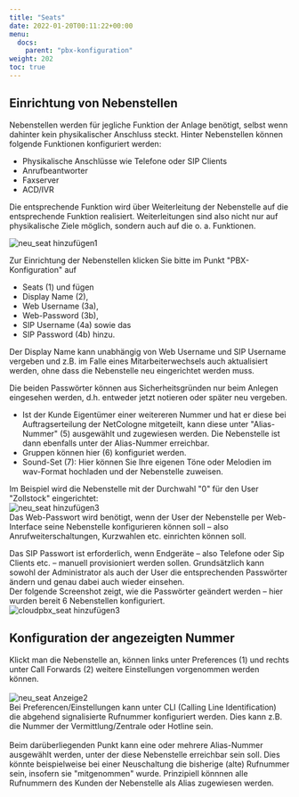 ```yaml
---
title: "Seats"
date: 2022-01-20T00:11:22+00:00
menu:
  docs:
    parent: "pbx-konfiguration"
weight: 202
toc: true
---
```


## Einrichtung von Nebenstellen 

Nebenstellen werden für jegliche Funktion der Anlage benötigt, selbst wenn dahinter kein physikalischer Anschluss steckt. Hinter Nebenstellen können folgende Funktionen konfiguriert werden:

* Physikalische Anschlüsse wie Telefone oder SIP Clients
* Anrufbeantworter
* Faxserver
* ACD/IVR

Die entsprechende Funktion wird über Weiterleitung der Nebenstelle auf die entsprechende Funktion realisiert. Weiterleitungen sind also nicht nur auf physikalische Ziele möglich, sondern auch auf die o. a. Funktionen. 

![neu_seat hinzufügen1](https://user-images.githubusercontent.com/98753538/234775953-f92d5957-e58d-4a0e-8b7f-d82df7fcd25a.jpg)

Zur Einrichtung der Nebenstellen klicken Sie bitte im Punkt "PBX-Konfiguration" auf <br>

* Seats (1) und fügen <br>
* Display Name (2), <br>
* Web Username (3a), <br>
* Web-Password (3b), <br>
* SIP Username (4a) sowie das <br>
* SIP Password (4b) hinzu. <br>

Der Display Name kann unabhängig von Web Username und SIP Username vergeben und z.B. im Falle eines Mitarbeiterwechsels auch aktualisiert werden, ohne dass die Nebenstelle neu eingerichtet werden muss. <br>

Die beiden Passwörter können aus Sicherheitsgründen nur beim Anlegen eingesehen werden, d.h. entweder jetzt notieren oder später neu vergeben. <br>

* Ist der Kunde Eigentümer einer weitereren Nummer und hat er diese bei Auftragserteilung der NetCologne mitgeteilt, kann diese unter "Alias-Nummer" (5) ausgewählt und zugewiesen werden. Die Nebenstelle ist dann ebenfalls unter der Alias-Nummer erreichbar. <br>
* Gruppen können hier (6) konfiguriet werden. <br>
* Sound-Set (7): Hier können Sie Ihre eigenen Töne oder Melodien im wav-Format hochladen und der Nebenstelle zuweisen. <br>

Im Beispiel wird die Nebenstelle mit der Durchwahl "0" für den User "Zollstock" eingerichtet:
<br>
![neu_seat hinzufügen3](https://user-images.githubusercontent.com/98753538/234779142-f90019a9-7a45-49b5-a3ef-30b7f9576b56.jpg)
<br>
Das Web-Passwort wird benötigt, wenn der User der Nebenstelle per Web-Interface seine Nebenstelle konfigurieren können soll – also Anrufweiterschaltungen, Kurzwahlen etc. einrichten können soll.

Das SIP Passwort ist erforderlich, wenn Endgeräte – also Telefone oder Sip Clients etc. – manuell provisioniert werden sollen. Grundsätzlich kann sowohl der Administrator als auch der User die entsprechenden Passwörter ändern und genau dabei auch wieder einsehen. 
<br>
Der folgende Screenshot zeigt, wie die Passwörter geändert werden – hier wurden bereit 6 Nebenstellen konfiguriert. 
<br>
![cloudpbx_seat hinzufügen3](https://user-images.githubusercontent.com/98753538/157044723-2df6568d-81a5-48e2-bec1-7db413f34a1d.jpg)
<br>

## Konfiguration der angezeigten Nummer

Klickt man die Nebenstelle an, können links unter Preferences (1) und rechts unter Call Forwards (2) weitere Einstellungen vorgenommen werden können. <br>
<br>
![neu_seat Anzeige2](https://user-images.githubusercontent.com/98753538/234835421-d3c311b6-04ca-4d27-992e-0c0e50da39bf.jpg)
<br>
Bei Preferencen/Einstellungen kann unter CLI (Calling Line Identification) die abgehend signalisierte Rufnummer konfiguriert werden. Dies kann z.B. die Nummer der Vermittlung/Zentrale oder Hotline sein. <br>
 <br>
Beim darüberliegenden Punkt kann eine oder mehrere Alias-Nummer ausgewählt werden, unter der diese Nebenstelle erreichbar sein soll. Dies könnte beispielweise bei einer Neuschaltung die bisherige (alte) Rufnummer sein, insofern sie "mitgenommen" wurde. Prinzipiell könnnen alle Rufnummern des Kunden der Nebenstelle als Alias zugewiesen werden. <br>
<br>
